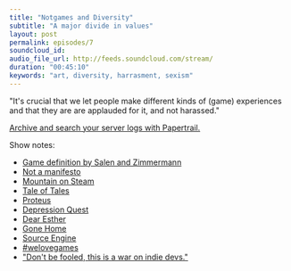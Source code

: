 ```yaml
---
title: "Notgames and Diversity"
subtitle: "A major divide in values"
layout: post
permalink: episodes/7
soundcloud_id: 
audio_file_url: http://feeds.soundcloud.com/stream/
duration: "00:45:10"
keywords: "art, diversity, harrasment, sexism"
---
```


"It's crucial that we let people make different kinds of (game) experiences and that they are are applauded for it, and not harassed."

<a href="https://papertrailapp.com/?thank=0a5a1c">Archive and search your server logs with Papertrail.</a>

Show notes:

- [Game definition by Salen and Zimmermann](http://en.wikipedia.org/wiki/Game#Other_definitions)
- [Not a manifesto](http://notgames.org/blog/2010/03/19/not-a-manifesto/)
- [Mountain on Steam](http://store.steampowered.com/app/313340/)
- [Tale of Tales](http://www.tale-of-tales.com/)
- [Proteus](http://www.visitproteus.com/)
- [Depression Quest](http://www.depressionquest.com/)
- [Dear Esther](http://dear-esther.com/)
- [Gone Home](http://fullbright.company/gonehome/)
- [Source Engine](http://source.valvesoftware.com/)
- [#welovegames](https://twitter.com/hashtag/welovegames)
- ["Don't be fooled, this is a war on indie devs."](https://twitter.com/AdamSessler/status/502628236980146176)

